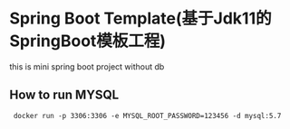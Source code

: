 # Spring Boot Template(基于Jdk11的SpringBoot模板工程)

this is mini spring boot project without db

## How to run MYSQL

```
 docker run -p 3306:3306 -e MYSQL_ROOT_PASSWORD=123456 -d mysql:5.7
```
